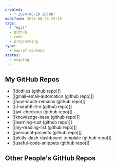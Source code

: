 ```yaml
---
created:
  - " 2024-06-20 20:08"
modified: 2024-06-23 23:10
tags:
  - "#git"
  - github
  - code
  - programming
type:
  - map-of-content
status:
  - ongoing
---
```


## My GitHub Repos

* [[dotfiles (github repo)]]
* [[gmail-email-automation (github repo)]]
* [[how-much-remains (github repo)]]
* [[J-sephB-lt-n (github repo)]]
* [[jwt-checkout (github repo)]]
* [[knowledge-base (github repo)]]
* [[learning-rust (github repo)]]
* [[my-reading-list (github repo)]]
* [[personal-projects (github repo)]]
* [[plotly-dash-dashboard-template (github repo)]]
* [[useful-code-snippets (github repo)]]

## Other People's GitHub Repos